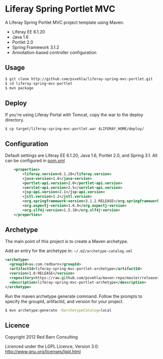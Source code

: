 Liferay Spring Portlet MVC
==========================

A Liferay Spring Portlet MVC project template using Maven.

* Liferay EE 6.1.20
* Java 1.6
* Portlet 2.0
* Spring Framework 3.1.2
* Annotation-based controller configuration

Usage
-----
```bash
$ git clone http://github.com/psvehla/liferay-spring-mvc-portlet.git
$ cd liferay-spring-mvc-portlet
$ mvn package
```

Deploy
------
If you're using Liferay Portal with Tomcat, copy the war to the deploy directory.

```
$ cp target/liferay-spring-mvc-portlet.war $LIFERAY_HOME/deploy/
```

Configuration
-------------

Default settings are Liferay EE 6.1.20, Java 1.6, Portlet 2.0, and Spring 3.1.  All can be configured in [pom.xml](https://github.com/psvehla/liferay-spring-mvc-portlet/pom.xml)

```xml
	<properties>
		<liferay.version>6.1.20</liferay.version>
		<java-version>1.6</java-version>
		<portlet-api.version>2.0</portlet-api.version>
		<servlet-api.version>2.5</servlet-api.version>
		<jsp-api.version>2.1</jsp-api.version>
		<jstl.version>1.2</jstl.version>
		<org.springframework-version>3.1.2.RELEASE</org.springframework-version>
		<org.aspectj-version>1.6.9</org.aspectj-version>
		<org.slf4j-version>1.5.10</org.slf4j-version>
	</properties>
```

Archetype
---------

The main point of this project is to create a Maven archetype.

Add an entry for the archetype in: ```~/.m2/archetype-catalog.xml```

```xml
<archetype>
  <groupId>au.com.redbarn</groupId>
  <artifactId>liferay-spring-mvc-portlet-archetype</artifactId>
  <version>1.0-RELEASE</version>
  <repository>https://raw.github.com/psvehla/maven-repo/master/releases</repository>
  <description>liferay-spring-mvc-portlet-archetype</description>
</archetype>
```

Run the maven archetype generate command.  Follow the prompts to specify the groupId, artifactId, and version for your project.

```bash
$ mvn archetype:generate -DarchetypeCatalog=local
```

Licence
-------

Copyright 2012 Red Barn Consulting

Licenced under the LGPL Licence, Version 3.0: http://www.gnu.org/licenses/lgpl.html
